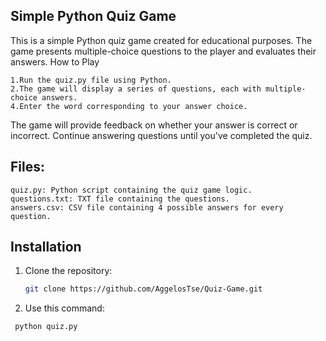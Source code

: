 ## Simple Python Quiz Game

This is a simple Python quiz game created for educational purposes. The game presents multiple-choice questions to the player and evaluates their answers.
How to Play

    1.Run the quiz.py file using Python.
    2.The game will display a series of questions, each with multiple-choice answers.
    4.Enter the word corresponding to your answer choice.
    
The game will provide feedback on whether your answer is correct or incorrect.
Continue answering questions until you've completed the quiz.

## Files:

    quiz.py: Python script containing the quiz game logic.
    questions.txt: TXT file containing the questions.
    answers.csv: CSV file containing 4 possible answers for every question.

## Installation

1. Clone the repository:

   ```bash
   git clone https://github.com/AggelosTse/Quiz-Game.git

2. Use this command:
   
  ```bash
   python quiz.py
